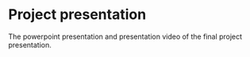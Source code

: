 # Project presentation 

The powerpoint presentation and presentation video of the final project presentation. 